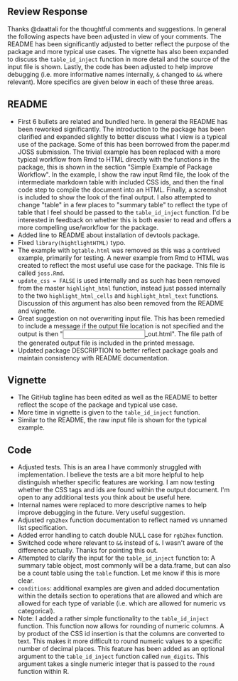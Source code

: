 Review Response
-----------

Thanks @daattali for the thoughtful comments and suggestions. In general the following aspects have been adjusted in view of your comments. The README has been significantly adjusted to better reflect the purpose of the package and more typical use cases. The vignette has also been expanded to discuss the `table_id_inject` function in more detail and the source of the input file is shown. Lastly, the code has been adjusted to help improve debugging (i.e. more informative names internally, `&` changed to `&&` where relevant). More specifics are given below in each of these three areas.

## README

- First 6 bullets are related and bundled here. In general the README has been reworked significantly. The introduction to the package has been clarified and expanded slightly to better discuss what I view is a typical use of the package. Some of this has been borrowed from the paper.md JOSS submission. The trivial example has been replaced with a more typical workflow from Rmd to HTML directly with the functions in the package, this is shown in the section "Simple Example of Package Workflow". In the example, I show the raw input Rmd file, the look of the intermediate markdown table with included CSS ids, and then the final code step to compile the document into an HTML. Finally, a screenshot is included to show the look of the final output. I also attempted to change "table" in a few places to "summary table" to reflect the type of table that I feel should be passed to the `table_id_inject` function. I'd be interested in feedback on whether this is both easier to read and offers a more compelling use/workflow for the package.
- Added line to README about installation of devtools package.
- Fixed `library(hightlightHTML)` typo.
- The example with `bgtable.html` was removed as this was a contrived example, primarily for testing. A newer example from Rmd to HTML was created to reflect the most useful use case for the package. This file is called `joss.Rmd`.
- `update_css = FALSE` is used internally and as such has been removed from the master `highlight_html` function, instead just passed internally to the two `highlight_html_cells` and `highlight_html_text` functions. Discussion of this argument has also been removed from the README and vignette.
- Great suggestion on not overwriting input file. This has been remedied to include a message if the output file location is not specified and the output is then "<input>_out.html". The file path of the generated output file is included in the printed message.
- Updated package DESCRIPTION to better reflect package goals and maintain consistency with README documentation.

## Vignette

- The GitHub tagline has been edited as well as the README to better reflect the scope of the package and typical use case.
- More time in vignette is given to the `table_id_inject` function. 
- Similar to the README, the raw input file is shown for the typical example.

## Code

- Adjusted tests. This is an area I have commonly struggled with implementation. I believe the tests are a bit more helpful to help distinguish whether specific features are working. I am now testing whether the CSS tags and ids are found within the output document. I'm open to any additional tests you think about be useful here.
- Internal names were replaced to more descriptive names to help improve debugging in the future. Very useful suggestion.
- Adjusted `rgb2hex` function documentation to reflect named vs unnamed list specification.
- Added error handling to catch double NULL case for `rgb2hex` function.
- Switched code where relevant to `&&` instead of `&`. I wasn't aware of the difference actually. Thanks for pointing this out.
- Attempted to clarify the input for the `table_id_inject` function to: A summary table object, most commonly will be a data.frame, but can also be a count table using the `table` function. Let me know if this is more clear.
- `conditions`: additional examples are given and added documentation within the details section to operations that are allowed and which are allowed for each type of variable (i.e. which are allowed for numeric vs categorical). 
- Note: I added a rather simple functionality to the `table_id_inject` function. This function now allows for rounding of numeric columns. A by product of the CSS id insertion is that the columns are converted to text. This makes it more difficult to round numeric values to a specific number of decimal places. This feature has been added as an optional argument to the `table_id_inject` function called `num_digits`. This argument takes a single numeric integer that is passed to the `round` function within R.
